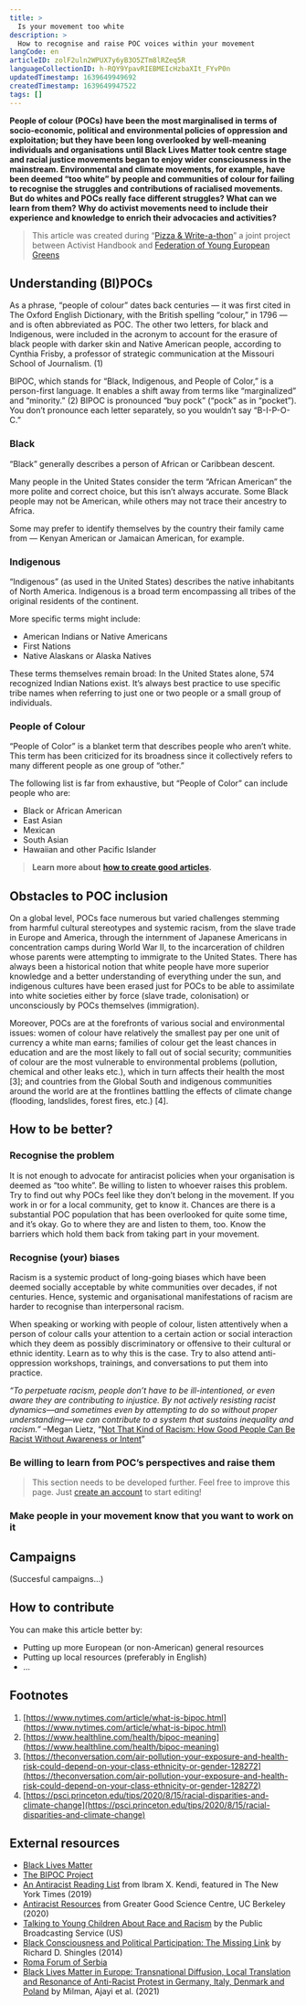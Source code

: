 ```yaml
---
title: >
  Is your movement too white
description: >
  How to recognise and raise POC voices within your movement
langCode: en
articleID: zolF2uln2WPUX7y6yB3O5ZTm8lRZeq5R
languageCollectionID: h-RQY9YpavRIEBMEIcHzbaXIt_FYvP0n
updatedTimestamp: 1639649949692
createdTimestamp: 1639649947522
tags: []
---
```


**People of colour (POCs) have been the most marginalised in terms of socio-economic, political and environmental policies of oppression and exploitation; but they have been long overlooked by well-meaning individuals and organisations until Black Lives Matter took centre stage and racial justice movements began to enjoy wider consciousness in the mainstream. Environmental and climate movements, for example, have been deemed “too white” by people and communities of colour for failing to recognise the struggles and contributions of racialised movements. But do whites and POCs really face different struggles? What can we learn from them? Why do activist movements need to include their experience and knowledge to enrich their advocacies and activities?**

> This article was created during “[Pizza & Write-a-thon](/writeathon)” a joint project between Activist Handbook and [Federation of Young European Greens](https://fyeg.org/)

## **Understanding (BI)POCs**

As a phrase, “people of colour” dates back centuries — it was first cited in The Oxford English Dictionary, with the British spelling “colour,” in 1796 — and is often abbreviated as POC. The other two letters, for black and Indigenous, were included in the acronym to account for the erasure of black people with darker skin and Native American people, according to Cynthia Frisby, a professor of strategic communication at the Missouri School of Journalism. (1)

BIPOC, which stands for “Black, Indigenous, and People of Color,” is a person-first language. It enables a shift away from terms like “marginalized” and “minority.” (2) BIPOC is pronounced “buy pock” (“pock” as in “pocket”). You don’t pronounce each letter separately, so you wouldn’t say “B-I-P-O-C.”

### **Black**

“Black” generally describes a person of African or Caribbean descent.

Many people in the United States consider the term “African American” the more polite and correct choice, but this isn’t always accurate. Some Black people may not be American, while others may not trace their ancestry to Africa.

Some may prefer to identify themselves by the country their family came from — Kenyan American or Jamaican American, for example.

### **Indigenous**

“Indigenous” (as used in the United States) describes the native inhabitants of North America. Indigenous is a broad term encompassing all tribes of the original residents of the continent.

More specific terms might include:

-   American Indians or Native Americans
-   First Nations
-   Native Alaskans or Alaska Natives

These terms themselves remain broad: In the United States alone, 574 recognized Indian Nations exist. It’s always best practice to use specific tribe names when referring to just one or two people or a small group of individuals.

### **People of Colour**

“People of Color” is a blanket term that describes people who aren’t white. This term has been criticized for its broadness since it collectively refers to many different people as one group of “other.”

The following list is far from exhaustive, but “People of Color” can include people who are:

-   Black or African American
-   East Asian
-   Mexican
-   South Asian
-   Hawaiian and other Pacific Islander

> **Learn more about** [**how to create good articles**](/writeathon/writing-guide)**.**

## **Obstacles to POC inclusion**

On a global level, POCs face numerous but varied challenges stemming from harmful cultural stereotypes and systemic racism, from the slave trade in Europe and America, through the internment of Japanese Americans in concentration camps during World War II, to the incarceration of children whose parents were attempting to immigrate to the United States. There has always been a historical notion that white people have more superior knowledge and a better understanding of everything under the sun, and indigenous cultures have been erased just for POCs to be able to assimilate into white societies either by force (slave trade, colonisation) or unconsciously by POCs themselves (immigration).

Moreover, POCs are at the forefronts of various social and environmental issues: women of colour have relatively the smallest pay per one unit of currency a white man earns; families of colour get the least chances in education and are the most likely to fall out of social security; communities of colour are the most vulnerable to environmental problems (pollution, chemical and other leaks etc.), which in turn affects their health the most \[3\]; and countries from the Global South and indigenous communities around the world are at the frontlines battling the effects of climate change (flooding, landslides, forest fires, etc.) \[4\].

## **How to be better?**

### **Recognise the problem**

It is not enough to advocate for antiracist policies when your organisation is deemed as “too white”. Be willing to listen to whoever raises this problem. Try to find out why POCs feel like they don’t belong in the movement. If you work in or for a local community, get to know it. Chances are there is a substantial POC population that has been overlooked for quite some time, and it’s okay. Go to where they are and listen to them, too. Know the barriers which hold them back from taking part in your movement.

### **Recognise (your) biases**

Racism is a systemic product of long-going biases which have been deemed socially acceptable by white communities over decades, if not centuries. Hence, systemic and organisational manifestations of racism are harder to recognise than interpersonal racism.

When speaking or working with people of colour, listen attentively when a person of colour calls your attention to a certain action or social interaction which they deem as possibly discriminatory or offensive to their cultural or ethnic identity. Learn as to why this is the case. Try to also attend anti-oppression workshops, trainings, and conversations to put them into practice.

_“To perpetuate racism, people don’t have to be ill-intentioned, or even aware they are contributing to injustice. By not actively resisting racist dynamics—and sometimes even by attempting to do so without proper understanding—we can contribute to a system that sustains inequality and racism.”_ –Megan Lietz, “[Not That Kind of Racism: How Good People Can Be Racist Without Awareness or Intent](https://www.egc.org/blog-2/2018/2/12/not-that-kind-of-racism)”

### **Be willing to learn from POC’s perspectives and raise them**

> This section needs to be developed further. Feel free to improve this page. Just [create an account](https://mailchi.mp/activisthandbook/join) to start editing!

### **Make people in your movement know that you want to work on it**

## **Campaigns**

(Succesful campaigns…)

## **How to contribute**

You can make this article better by:

-   Putting up more European (or non-American) general resources
-   Putting up local resources (preferably in English)
-   …

## **Footnotes**

1.  [https://www.nytimes.com/article/what-is-bipoc.html](https://www.nytimes.com/article/what-is-bipoc.html)
2.  [https://www.healthline.com/health/bipoc-meaning](https://www.healthline.com/health/bipoc-meaning)
3.  [https://theconversation.com/air-pollution-your-exposure-and-health-risk-could-depend-on-your-class-ethnicity-or-gender-128272](https://theconversation.com/air-pollution-your-exposure-and-health-risk-could-depend-on-your-class-ethnicity-or-gender-128272)
4.  [https://psci.princeton.edu/tips/2020/8/15/racial-disparities-and-climate-change](https://psci.princeton.edu/tips/2020/8/15/racial-disparities-and-climate-change)

## **External resources**

-   [Black Lives Matter](https://blacklivesmatter.com/)
-   [The BIPOC Project](https://www.thebipocproject.org/)
-   [An Antiracist Reading List](https://www.nytimes.com/2019/05/29/books/review/antiracist-reading-list-ibram-x-kendi.html) from Ibram X. Kendi, featured in The New York Times (2019)
-   [Antiracist Resources](https://greatergood.berkeley.edu/article/item/antiracist_resources_from_greater_good) from Greater Good Science Centre, UC Berkeley (2020)
-   [Talking to Young Children About Race and Racism](https://www.pbs.org/parents/talking-about-racism) by the Public Broadcasting Service (US)
-   [Black Consciousness and Political Participation: The Missing Link](https://www.cambridge.org/core/journals/american-political-science-review/article/abs/black-consciousness-and-political-participation-the-missing-link/F1D23F84E9CBF91A68086F8B9DD94473) by Richard D. Shingles (2014)
-   [Roma Forum of Serbia](https://www.frs.org.rs/en/home/)
-   [Black Lives Matter in Europe: Transnational Diffusion, Local Translation and Resonance of Anti-Racist Protest in Germany, Italy, Denmark and Poland](https://www.dezim-institut.de/fileadmin/Publikationen/Research_Notes/DeZIM_Research_Notes_06_RZ_210702_web-1.pdf) by Milman, Ajayi et al. (2021)